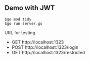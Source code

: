 ## Demo with JWT

```
$go mod tidy
$go run server.go
```

URL for testing
* GET http://localhost:1323
* POST http://localhost:1323/login
* GET http://localhost:1323/restricted
